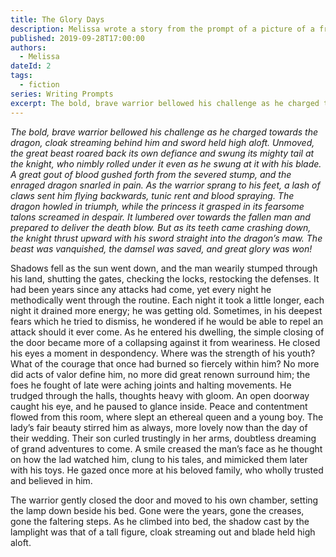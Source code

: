 ```yaml
---
title: The Glory Days
description: Melissa wrote a story from the prompt of a picture of a friend.
published: 2019-09-28T17:00:00
authors:
  - Melissa
dateId: 2
tags: 
  - fiction
series: Writing Prompts
excerpt: The bold, brave warrior bellowed his challenge as he charged towards the dragon, cloak streaming behind him and sword held high aloft.
---
```

*The bold, brave warrior bellowed his challenge as he charged towards the dragon, cloak streaming behind him and sword held high aloft. Unmoved, the great beast roared back its own defiance and swung its mighty tail at the knight, who nimbly rolled under it even as he swung at it with his blade. A great gout of blood gushed forth from the severed stump, and the enraged dragon snarled in pain. As the warrior sprang to his feet, a lash of claws sent him flying backwards, tunic rent and blood spraying. The dragon howled in triumph, while the princess it grasped in its fearsome talons screamed in despair. It lumbered over towards the fallen man and prepared to deliver the death blow. But as its teeth came crashing down, the knight thrust upward with his sword straight into the dragon’s maw. The beast was vanquished, the damsel was saved, and great glory was won!*

Shadows fell as the sun went down, and the man wearily stumped through his land, shutting the gates, checking the locks, restocking the defenses. It had been years since any attacks had come, yet every night he methodically went through the routine. Each night it took a little longer, each night it drained more energy; he was getting old. Sometimes, in his deepest fears which he tried to dismiss, he wondered if he would be able to repel an attack should it ever come. As he entered his dwelling, the simple closing of the door became more of a collapsing against it from weariness. He closed his eyes a moment in despondency. Where was the strength of his youth? What of the courage that once had burned so fiercely within him? No more did acts of valor define him, no more did great renown surround him; the foes he fought of late were aching joints and halting movements. He trudged through the halls, thoughts heavy with gloom. An open doorway caught his eye, and he paused to glance inside. Peace and contentment flowed from this room, where slept an ethereal queen and a young boy. The lady’s fair beauty stirred him as always, more lovely now than the day of their wedding. Their son curled trustingly in her arms, doubtless dreaming of grand adventures to come. A smile creased the man’s face as he thought on how the lad watched him, clung to his tales, and mimicked them later with his toys. He gazed once more at his beloved family, who wholly trusted and believed in him.

The warrior gently closed the door and moved to his own chamber, setting the lamp down beside his bed. Gone were the years, gone the creases, gone the faltering steps. As he climbed into bed, the shadow cast by the lamplight was that of a tall figure, cloak streaming out and blade held high aloft.